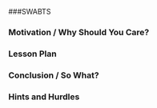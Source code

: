 ###SWABTS
### Motivation / Why Should You Care?


### Lesson Plan


### Conclusion / So What?


### Hints and Hurdles